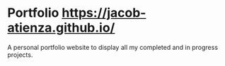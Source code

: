 # Portfolio https://jacob-atienza.github.io/
A personal portfolio website to display all my completed and in progress projects.
